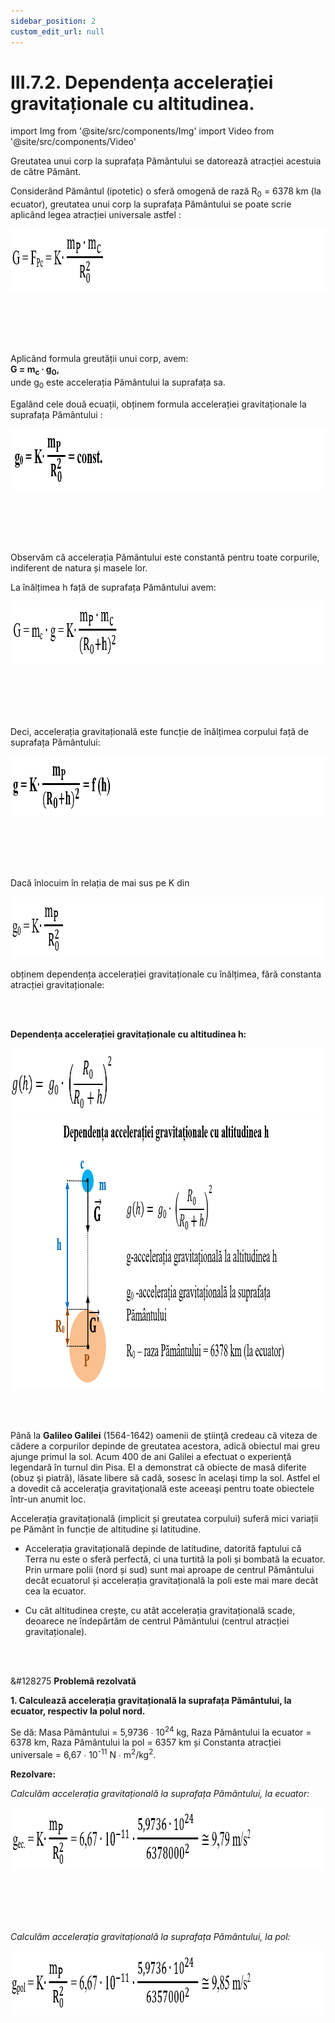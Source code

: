 ```yaml
---
sidebar_position: 2
custom_edit_url: null
---
```


# III.7.2. Dependența accelerației gravitaționale cu altitudinea.




import Img from '@site/src/components/Img'
import Video from '@site/src/components/Video'






<div class="alert alert--primary" role="alert">

Greutatea unui corp la suprafața Pământului se datorează atracției acestuia de către Pământ. 

Considerând Pământul (ipotetic) o sferă omogenă de rază R<sub>0</sub> = 6378 km (la ecuator), greutatea unui corp la suprafața Pământului se poate scrie aplicând legea atracției universale astfel :



<Img className="img-responsive4" src="fizica/clasa9/capitolul3/III-7-2-dependenta-acceleratiei-gravitationale-cu-altitudinea-poza1-legea-atractiei-universale-dintre-un-corp-si-pamant-formula.png" width="1000" height="100" lazy={false} />


<br></br>
<br></br>


Aplicând formula greutății unui corp, avem:   
**G = m<sub>c</sub> ∙ g<sub>0</sub>,**    
unde g<sub>0</sub> este accelerația Pământului la suprafața sa.


Egalând cele două ecuații, obținem formula accelerației gravitaționale la suprafața Pământului :


<Img className="img-responsive4" src="fizica/clasa9/capitolul3/III-7-2-dependenta-acceleratiei-gravitationale-cu-altitudinea-poza2-formula-de-calcul-a-acceleratiei-gravitationale.png" width="1000" height="98" lazy={false} />


<br></br>
<br></br>

Observăm că accelerația Pământului este constantă pentru toate corpurile, indiferent de natura și masele lor.

La înălțimea h față de suprafața Pământului avem:


<Img className="img-responsive4" src="fizica/clasa9/capitolul3/III-7-2-dependenta-acceleratiei-gravitationale-cu-altitudinea-poza3-legea-atractiei-universale-dintre-un-corp-si-pamant-formula-la-inaltimea-h.png" width="1000" height="101" lazy={false} />


<br></br>
<br></br>

Deci, accelerația gravitațională este funcție de înălțimea corpului față de suprafața Pământului:


<Img className="img-responsive4" src="fizica/clasa9/capitolul3/III-7-2-dependenta-acceleratiei-gravitationale-cu-altitudinea-poza4-formula-de-calcul-a-acceleratiei-gravitationale-la-inaltimea-h.png" width="1000" height="95" lazy={false} />


<br></br>
<br></br>

Dacă înlocuim în relația de mai sus pe K din 


<Img className="img-responsive4" src="fizica/clasa9/capitolul3/III-7-2-dependenta-acceleratiei-gravitationale-cu-altitudinea-poza5-formula-intermediara-de-calcul-a-acceleratiei-gravitationale.png" width="1000" height="98" lazy={false} />

obținem dependența accelerației gravitaționale cu înălțimea, fără constanta atracției gravitaționale:



</div>


<br></br>



<div class="alert alert--primary" role="alert">


**Dependența accelerației gravitaționale cu altitudinea h:**





<Img className="img-responsive4" src="fizica/clasa9/capitolul3/III-7-2-dependenta-acceleratiei-gravitationale-cu-altitudinea-poza6-dependenta-acceleratiei-gravitationale-cu-altitudinea-formula.png" width="1000" height="108" lazy={false} />


<Img className="img-responsive4" src="fizica/clasa9/capitolul3/III-7-2-dependenta-acceleratiei-gravitationale-cu-altitudinea-poza7-dependenta-acceleratiei-gravitationale-cu-altitudinea-grafic.png" width="1000" height="435" lazy={false} />





</div>



<br></br>



<div class="alert alert--primary" role="alert">


Până la **Galileo Galilei** (1564-1642) oamenii de ştiinţă credeau că viteza de cădere a corpurilor depinde de greutatea acestora, adică obiectul mai greu ajunge primul la sol. Acum 400 de ani Galilei a efectuat o experienţă legendară în turnul din Pisa. El a demonstrat că obiecte de masă diferite (obuz şi piatră), lăsate libere să cadă, sosesc în acelaşi timp la sol. Astfel el a dovedit că acceleraţia gravitaţională este aceeaşi pentru toate obiectele într-un anumit loc.




Accelerația gravitațională (implicit și greutatea corpului) suferă mici variații pe Pământ în funcție de altitudine și latitudine.

- Accelerația gravitațională depinde de latitudine, datorită faptului că Terra nu este o sferă perfectă, ci una turtită la poli și bombată la ecuator. Prin urmare polii (nord și sud) sunt mai aproape de centrul Pământului decât ecuatorul și accelerația gravitațională la poli este mai mare decât cea la ecuator.


- Cu cât altitudinea crește, cu atât accelerația gravitațională scade, deoarece ne îndepărtăm de centrul Pământului (centrul atracției gravitaționale).



</div>


<br></br>


<div class="alert alert--warning" role="alert">

&#128275 **Problemă rezolvată**

**1. Calculează accelerația gravitațională la suprafața Pământului, la ecuator, respectiv la polul nord.** 

Se dă:
Masa Pământului = 5,9736 ∙ 10<sup>24</sup> kg, 
Raza Pământului la ecuator = 6378 km, 
Raza Pământului la pol =  6357 km și 
Constanta atracției universale = 6,67 ∙ 10<sup>-11</sup> N ∙ m<sup>2</sup>/kg<sup>2</sup>.


**Rezolvare:**

_Calculăm accelerația gravitațională la suprafața Pământului, la ecuator:_



<Img className="img-responsive4" src="fizica/clasa9/capitolul3/III-7-2-dependenta-acceleratiei-gravitationale-cu-altitudinea-poza8-problema-rezolvata1-rezolvare1.png" width="1000" height="99" />

<br></br>
<br></br>




_Calculăm accelerația gravitațională la suprafața Pământului, la pol:_


<Img className="img-responsive4" src="fizica/clasa9/capitolul3/III-7-2-dependenta-acceleratiei-gravitationale-cu-altitudinea-poza9-problema-rezolvata1-rezolvare2.png" width="1000" height="102" />




</div>


